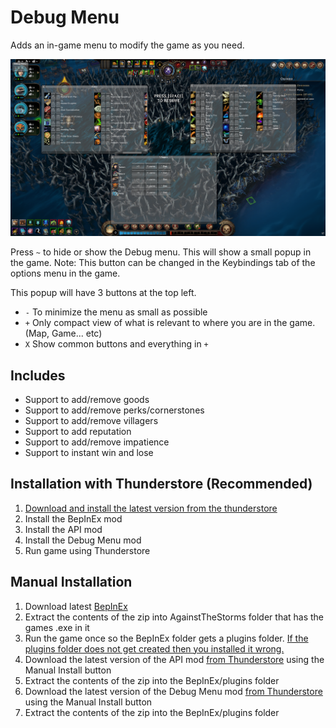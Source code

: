 # Debug Menu
Adds an in-game menu to modify the game as you need.

![alt text](https://github.com/JamesVeug/ATS_DebugMenu/blob/main/Github/Github.png?raw=true "Debug Menu")

Press `~` to hide or show the Debug menu. This will show a small popup in the game. Note: This button can be changed in the Keybindings tab of the options menu in the game.

This popup will have 3 buttons at the top left.
- `-` To minimize the menu as small as possible
- `+` Only compact view of what is relevant to where you are in the game. (Map, Game... etc)
- `X` Show common buttons and everything in `+`


## Includes
- Support to add/remove goods
- Support to add/remove perks/cornerstones
- Support to add/remove villagers
- Support to add reputation
- Support to add/remove impatience
- Support to instant win and lose


## Installation with Thunderstore (Recommended)
1. [Download and install the latest version from the thunderstore](https://thunderstore.io/c/against-the-storm/p/ATS_DebugMenu/DebugMenu/)
2. Install the BepInEx mod
3. Install the API mod
4. Install the Debug Menu mod
5. Run game using Thunderstore


## Manual Installation
1. Download latest [BepInEx](https://github.com/BepInEx/BepInEx/releases)
2. Extract the contents of the zip into AgainstTheStorms folder that has the games .exe in it
3. Run the game once so the BepInEx folder gets a plugins folder. [If the plugins folder does not get created then you installed it wrong.](https://docs.bepinex.dev/articles/user_guide/installation/index.html) 
4. Download the latest version of the API mod [from Thunderstore](https://thunderstore.io/c/against-the-storm/p/ATS_API_Devs/API/) using the Manual Install button
5. Extract the contents of the zip into the BepInEx/plugins folder
6. Download the latest version of the Debug Menu mod [from Thunderstore](https://thunderstore.io/c/against-the-storm/p/ATS_DebugMenu/DebugMenu/) using the Manual Install button
7. Extract the contents of the zip into the BepInEx/plugins folder